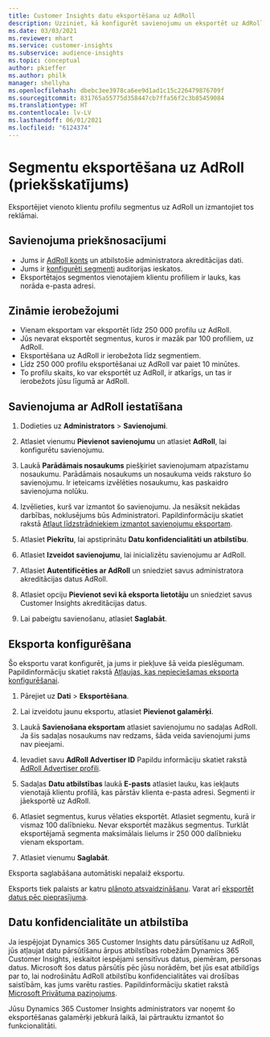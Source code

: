 ```yaml
---
title: Customer Insights datu eksportēšana uz AdRoll
description: Uzziniet, kā konfigurēt savienojumu un eksportēt uz AdRoll.
ms.date: 03/03/2021
ms.reviewer: mhart
ms.service: customer-insights
ms.subservice: audience-insights
ms.topic: conceptual
author: pkieffer
ms.author: philk
manager: shellyha
ms.openlocfilehash: dbebc3ee3978ca6ee9d1ad1c15c226479876709f
ms.sourcegitcommit: 831765a55775d358447cb7ffa56f2c3b85459084
ms.translationtype: HT
ms.contentlocale: lv-LV
ms.lasthandoff: 06/01/2021
ms.locfileid: "6124374"
---
```

# <a name="export-segments-to-adroll-preview"></a>Segmentu eksportēšana uz AdRoll (priekšskatījums)

Eksportējiet vienoto klientu profilu segmentus uz AdRoll un izmantojiet tos reklāmai. 

## <a name="prerequisites-for-a-connection"></a>Savienojuma priekšnosacījumi

-   Jums ir [AdRoll konts](https://www.adroll.com/) un atbilstošie administratora akreditācijas dati.
-   Jums ir [konfigurēti segmenti](segments.md) auditorijas ieskatos.
-   Eksportētajos segmentos vienotajiem klientu profiliem ir lauks, kas norāda e-pasta adresi.

## <a name="known-limitations"></a>Zināmie ierobežojumi

- Vienam eksportam var eksportēt līdz 250 000 profilu uz AdRoll.
- Jūs nevarat eksportēt segmentus, kuros ir mazāk par 100 profiliem, uz AdRoll. 
- Eksportēšana uz AdRoll ir ierobežota līdz segmentiem.
- Līdz 250 000 profilu eksportēšanai uz AdRoll var paiet 10 minūtes. 
- To profilu skaits, ko var eksportēt uz AdRoll, ir atkarīgs, un tas ir ierobežots jūsu līgumā ar AdRoll.

## <a name="set-up-connection-to-adroll"></a>Savienojuma ar AdRoll iestatīšana

1. Dodieties uz **Administrators** > **Savienojumi**.

1. Atlasiet vienumu **Pievienot savienojumu** un atlasiet **AdRoll**, lai konfigurētu savienojumu.

1. Laukā **Parādāmais nosaukums** piešķiriet savienojumam atpazīstamu nosaukumu. Parādāmais nosaukums un nosaukuma veids raksturo šo savienojumu. Ir ieteicams izvēlēties nosaukumu, kas paskaidro savienojuma nolūku.

1. Izvēlieties, kurš var izmantot šo savienojumu. Ja nesāksit nekādas darbības, noklusējums būs Administratori. Papildinformāciju skatiet rakstā [Atļaut līdzstrādniekiem izmantot savienojumu eksportam](connections.md#allow-contributors-to-use-a-connection-for-exports).

1. Atlasiet **Piekrītu**, lai apstiprinātu **Datu konfidencialitāti un atbilstību**.

1. Atlasiet **Izveidot savienojumu**, lai inicializētu savienojumu ar AdRoll.

1. Atlasiet **Autentificēties ar AdRoll** un sniedziet savus administratora akreditācijas datus AdRoll. 

1. Atlasiet opciju **Pievienot sevi kā eksporta lietotāju** un sniedziet savus Customer Insights akreditācijas datus.

1. Lai pabeigtu savienošanu, atlasiet **Saglabāt**.

## <a name="configure-an-export"></a>Eksporta konfigurēšana

Šo eksportu varat konfigurēt, ja jums ir piekļuve šā veida pieslēgumam. Papildinformāciju skatiet rakstā [Atļaujas, kas nepieciešamas eksporta konfigurēšanai](export-destinations.md#set-up-a-new-export).

1. Pārejiet uz **Dati** > **Eksportēšana**.

1. Lai izveidotu jaunu eksportu, atlasiet **Pievienot galamērķi**.

1. Laukā **Savienošana eksportam** atlasiet savienojumu no sadaļas AdRoll. Ja šis sadaļas nosaukums nav redzams, šāda veida savienojumi jums nav pieejami.

1. Ievadiet savu **AdRoll Advertiser ID** Papildu informāciju skatiet rakstā [AdRoll Advertiser profili](https://help.adroll.com/hc/articles/212011838-Advertiser-Profiles).

3. Sadaļas **Datu atbilstības** laukā **E-pasts** atlasiet lauku, kas iekļauts vienotajā klientu profilā, kas pārstāv klienta e-pasta adresi. Segmenti ir jāeksportē uz AdRoll.

1. Atlasiet segmentus, kurus vēlaties eksportēt. Atlasiet segmentu, kurā ir vismaz 100 dalībnieku. Nevar eksportēt mazākus segmentus. Turklāt eksportējamā segmenta maksimālais lielums ir 250 000 dalībnieku vienam eksportam. 

1. Atlasiet vienumu **Saglabāt**.

Eksporta saglabāšana automātiski nepalaiž eksportu.

Eksports tiek palaists ar katru [plānoto atsvaidzināšanu](system.md#schedule-tab). Varat arī [eksportēt datus pēc pieprasījuma](export-destinations.md#run-exports-on-demand). 


## <a name="data-privacy-and-compliance"></a>Datu konfidencialitāte un atbilstība

Ja iespējojat Dynamics 365 Customer Insights datu pārsūtīšanu uz AdRoll, jūs atļaujat datu pārsūtīšanu ārpus atbilstības robežām Dynamics 365 Customer Insights, ieskaitot iespējami sensitīvus datus, piemēram, personas datus. Microsoft šos datus pārsūtīs pēc jūsu norādēm, bet jūs esat atbildīgs par to, lai nodrošinātu AdRoll atbilstību konfidencialitātes vai drošības saistībām, kas jums varētu rasties. Papildinformāciju skatiet rakstā [Microsoft Privātuma paziņojums](https://go.microsoft.com/fwlink/?linkid=396732).

Jūsu Dynamics 365 Customer Insights administrators var noņemt šo eksportēšanas galamērķi jebkurā laikā, lai pārtrauktu izmantot šo funkcionalitāti.
